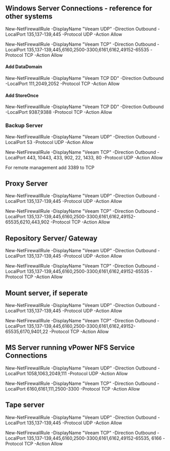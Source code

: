 ## Windows Server Connections - reference for other systems

New-NetFirewallRule -DisplayName "Veeam UDP" -Direction Outbound -LocalPort 135,137-139,445 -Protocol UDP -Action Allow

New-NetFirewallRule -DisplayName "Veeam TCP" -Direction Outbound -LocalPort 135,137-139,445,6160,2500-3300,6161,6162,49152-65535 -Protocol TCP -Action Allow

#### Add DataDomain

New-NetFirewallRule -DisplayName "Veeam TCP DD" -Direction Outbound -LocalPort 111,2049,2052 -Protocol TCP -Action Allow

#### Add StoreOnce

New-NetFirewallRule -DisplayName "Veeam TCP DD" -Direction Outbound -LocalPort 9387,9388 -Protocol TCP -Action Allow

### Backup Server 

New-NetFirewallRule -DisplayName "Veeam UDP" -Direction Outbound -LocalPort 53 -Protocol UDP -Action Allow

New-NetFirewallRule -DisplayName "Veeam TCP" -Direction Outbound -LocalPort 443, 10443, 433, 902, 22, 1433, 80 -Protocol UDP -Action Allow

For remote management add 3389 to TCP

## Proxy Server

New-NetFirewallRule -DisplayName "Veeam UDP" -Direction Outbound -LocalPort 135,137-139,445 -Protocol UDP -Action Allow

New-NetFirewallRule -DisplayName "Veeam TCP" -Direction Outbound -LocalPort 135,137-139,445,6160,2500-3300,6161,6162,49152-65535,6210,443,902 -Protocol TCP -Action Allow

## Repository Server/ Gateway

New-NetFirewallRule -DisplayName "Veeam UDP" -Direction Outbound -LocalPort 135,137-139,445 -Protocol UDP -Action Allow

New-NetFirewallRule -DisplayName "Veeam TCP" -Direction Outbound -LocalPort 135,137-139,445,6160,2500-3300,6161,6162,49152-65535 -Protocol TCP -Action Allow

## Mount server, if seperate

New-NetFirewallRule -DisplayName "Veeam UDP" -Direction Outbound -LocalPort 135,137-139,445 -Protocol UDP -Action Allow

New-NetFirewallRule -DisplayName "Veeam TCP" -Direction Outbound -LocalPort 135,137-139,445,6160,2500-3300,6161,6162,49152-65535,6170,9401,22 -Protocol TCP -Action Allow

## MS Server running vPower NFS Service Connections

New-NetFirewallRule -DisplayName "Veeam UDP" -Direction Outbound -LocalPort 1058,1063,2049,111 -Protocol UDP -Action Allow

New-NetFirewallRule -DisplayName "Veeam TCP" -Direction Outbound -LocalPort 6160,6161,111,2500-3300 -Protocol TCP -Action Allow

## Tape server

New-NetFirewallRule -DisplayName "Veeam UDP" -Direction Outbound -LocalPort 135,137-139,445 -Protocol UDP -Action Allow

New-NetFirewallRule -DisplayName "Veeam TCP" -Direction Outbound -LocalPort 135,137-139,445,6160,2500-3300,6161,6162,49152-65535, 6166 -Protocol TCP -Action Allow

